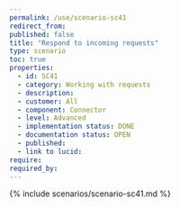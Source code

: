 ```yaml
---
permalink: /use/scenario-sc41
redirect_from: 
published: false
title: "Respond to incoming requests"
type: scenario
toc: true
properties:
  - id: SC41
  - category: Working with requests
  - description:
  - customer: All
  - component: Connector
  - level: Advanced
  - implementation status: DONE
  - documentation status: OPEN
  - published:
  - link to lucid:
require:
required_by:
---
```


{% include scenarios/scenario-sc41.md %}
